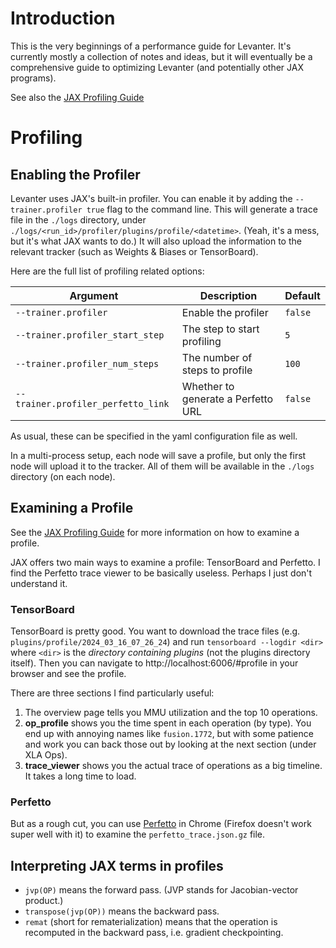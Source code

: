 # Introduction

This is the very beginnings of a performance guide for Levanter. It's currently mostly a collection of notes and ideas,
but it will eventually be a comprehensive guide to optimizing Levanter (and potentially other JAX programs).



See also the [JAX Profiling Guide](https://jax.readthedocs.io/en/latest/profiling.html)

# Profiling

## Enabling the Profiler

Levanter uses JAX's built-in profiler. You can enable it by adding the `--trainer.profiler true` flag
to the command line. This will generate a trace file in the `./logs` directory, under `./logs/<run_id>/profiler/plugins/profile/<datetime>`.
(Yeah, it's a mess, but it's what JAX wants to do.)
It will also upload the information to the relevant tracker (such as Weights & Biases or TensorBoard).

Here are the full list of profiling related options:

| Argument                           | Description | Default |
|------------------------------------|-------------|---------|
| `--trainer.profiler`               | Enable the profiler | `false` |
| `--trainer.profiler_start_step`    | The step to start profiling | `5`     |
| `--trainer.profiler_num_steps`     | The number of steps to profile | `100`   |
| `--trainer.profiler_perfetto_link` | Whether to generate a Perfetto URL | `false` |

As usual, these can be specified in the yaml configuration file as well.

In a multi-process setup, each node will save a profile, but only the first node will upload it to the tracker.
All of them will be available in the `./logs` directory (on each node).


## Examining a Profile

See the [JAX Profiling Guide](https://jax.readthedocs.io/en/latest/profiling.html) for more information on how to examine a profile.

JAX offers two main ways to examine a profile: TensorBoard and Perfetto. I find the Perfetto trace viewer
to be basically useless. Perhaps I just don't understand it.

### TensorBoard

TensorBoard is pretty good. You want to download the trace files (e.g. `plugins/profile/2024_03_16_07_26_24`)
and run `tensorboard --logdir <dir>` where `<dir>` is the *directory containing plugins* (not the plugins directory itself).
Then you can navigate to http://localhost:6006/#profile in your browser and see the profile.

There are three sections I find particularly useful:

1. The overview page tells you MMU utilization and the top 10 operations.
2. **op_profile** shows you the time spent in each operation (by type). You end up with annoying names like `fusion.1772`,
but with some patience and work you can back those out by looking at the next section (under XLA Ops).
3. **trace_viewer** shows you the actual trace of operations as a big timeline. It takes a long time to load.

### Perfetto

But as a rough cut, you can use [Perfetto](https://ui.perfetto.dev/) in Chrome (Firefox doesn't work super well with it)
to examine the `perfetto_trace.json.gz` file.


## Interpreting JAX terms in profiles

* `jvp(OP)` means the forward pass. (JVP stands for Jacobian-vector product.)
* `transpose(jvp(OP))` means the backward pass.
* `remat` (short for rematerialization) means that the operation is recomputed in the backward pass, i.e. gradient checkpointing.
